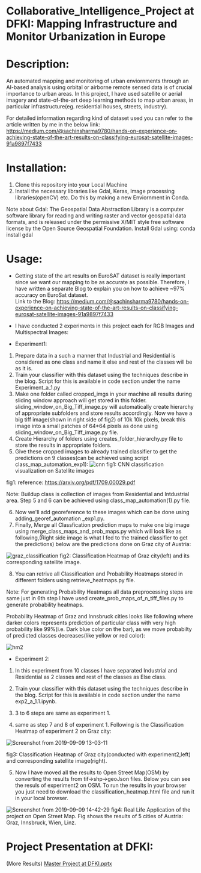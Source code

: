 # Collaborative_Intelligence_Project at DFKI: Mapping Infrastructure and Monitor Urbanization in Europe

# Description:
An automated mapping and monitoring of urban enviornments through an AI-based analysis using orbital or airborne remote sensed data is of crucial importance to urban areas. In this project, I have used satellite or aerial imagery and state-of-the-art deep learning methods to map urban areas, in particular infrastructure(eg. residential houses, streets, industry).

For detailed information regarding kind of dataset used you can refer to the article written by me in the below link: 
https://medium.com/@sachinsharma9780/hands-on-experience-on-achieving-state-of-the-art-results-on-classifying-eurosat-satellite-images-91a9897f7433

# Installation:
1) Clone this repository into your Local Machine
2) Install the necessary libraries like Gdal, Keras, Image processing libraries(openCV) etc. Do this by making a new Enviornment in Conda.

Note about Gdal: The Geospatial Data Abstraction Library is a computer software library for reading and writing raster and vector geospatial data formats, and is released under the permissive X/MIT style free software license by the Open Source Geospatial Foundation.
Install Gdal using: conda install gdal

# Usage:
* Getting state of the art results on EuroSAT dataset is really important since we want our mapping to be as accurate as possible. Therefore,  I have written a separate Blog to explain you on how to achieve ~97% accuracy on EuroSat dataset.  
Link to the Blog: https://medium.com/@sachinsharma9780/hands-on-experience-on-achieving-state-of-the-art-results-on-classifying-eurosat-satellite-images-91a9897f7433

* I have conducted 2 experiments in this project each for RGB Images and Multispectral Images:
 * Experiment1: 
 1. Prepare data in a such a manner that Industrial and Residential is considered as one class and name it else and rest of the classes will be as it is.
2. Train your classifier with this dataset using the techniques describe in the blog. Script for this is available in code section under the name Experiment_a_1.py 
3. Make one folder called cropped_imgs in your machine all results during sliding window approach will get stored in this folder. sliding_window_on_Big_Tiff_image.py will automatically create hierarchy of appropriate subfolders and store results accordingly. Now we have a big tiff image(shown in right side of fig2) of 10k 10k pixels, break this image into a small patches of 64*64 pixels as done using sliding_window_on_Big_Tiff_image.py file. 
4. Create Hierarchy of folders using creates_folder_hierarchy.py file to store the results in appropriate folders.
5. Give these cropped images to already trained classifier to get the predictions on 9 classes(can be achieved using script class_map_automation_exp1):
![cnn](https://user-images.githubusercontent.com/40523048/53294039-921b2d00-37df-11e9-9fde-04bfc92acc8b.JPG)
fig1: CNN classification visualization on Satellite images

fig1: reference: https://arxiv.org/pdf/1709.00029.pdf


Note: Buildup class is collection of images from Residential and Intdustrial area. Step 5 and 6 can be achieved using class_map_automation(1).py file.

6. Now we'll add georeference to these images which can be done using adding_georef_automation _exp1.py.
7. Finally, Merge all Classfication prediction maps to make one big image using merge_class_maps_and_prob_maps.py which will look like as following,(Right side image is what I fed to the trained classifier to get the predictions) below are the predictions done on Graz city of Austria: 

![graz_classification](https://user-images.githubusercontent.com/40523048/64496798-124f3e80-d2a9-11e9-994a-215e5a801210.jpg)
fig2: Classification Heatmap of Graz city(left) and its corresponding satellite image.

8. You can retrive all Classification and Probability Heatmaps stored in different folders using retrieve_heatmaps.py file.

Note: For generating Probability Heatmaps all data preprocessing steps are same just in 6th step I have used create_prob_maps_of_n_tiff_files.py to generate probability heatmaps.

Probability Heatmap of Graz and Innsbruck cities looks like following where darker colors represents prediction of particular class with very high probability like 99%(i.e. Dark blue color on the bar), as we move probabilty of predicted classes decreases(like yellow or red color):

![hm2](https://user-images.githubusercontent.com/40523048/64496878-b933da80-d2a9-11e9-9cd5-60dbbe5b7ea5.jpg)


* Experiment 2:
1. In this experiment from 10 classes I have separated Industrial and Residential as 2 classes and rest of the classes as Else class.
2. Train your classifier with this dataset using the techniques describe in the blog. Script for this is available in code section under the name exp2_a_1.1.ipynb.
3. 3 to 6 steps are same as experiment 1.

4. same as step 7 and 8 of experiment 1. Following is the Classification Heatmap of experiment 2 on Graz city:

![Screenshot from 2019-09-09 13-03-11](https://user-images.githubusercontent.com/40523048/64525938-53277180-d302-11e9-93e0-9dae88721aa2.png)
      
fig3: Classification Heatmap of Graz city(conducted with experiment2,left) and corresponding satellite image(right). 

5. Now I have moved all the results to Open Street Map(OSM) by converting the results from tif->shp->geoJson files. Below you can see the resuls of experiment2 on OSM. To run the results in your browser you just need to download the classification_heatmap.html file and run it in your local browser.

![Screenshot from 2019-09-09 14-42-29](https://user-images.githubusercontent.com/40523048/64531561-1e221b80-d310-11e9-8075-0b1edb4c3c9c.png)
     fig4: Real Life Application of the project on Open Street Map. Fig shows the results of 5 cities of Austria: Graz, Innsbruck, Wien, Linz.

# Project Presentation at DFKI:
(More Results)
[Master Project at DFKI.pptx](https://github.com/sachinsharma9780/Near-State-of-the-Art-results-on-classifying-EuroSAT-satellite-images-using-Keras/files/3590606/Master.Project.at.DFKI.pptx)




